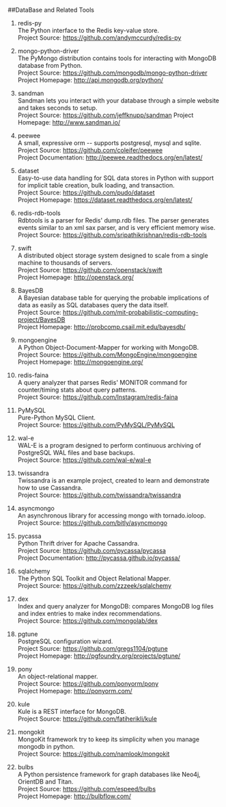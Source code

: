 ##DataBase and Related Tools

1. redis-py  
The Python interface to the Redis key-value store.  
Project Source: https://github.com/andymccurdy/redis-py  

1. mongo-python-driver  
The PyMongo distribution contains tools for interacting with MongoDB database from Python.  
Project Source: https://github.com/mongodb/mongo-python-driver  
Project Homepage: http://api.mongodb.org/python/

1. sandman  
Sandman lets you interact with your database through a simple website and takes seconds to setup.  
Project Source: https://github.com/jeffknupp/sandman 
Project Homepage: http://www.sandman.io/  

1. peewee  
A small, expressive orm -- supports postgresql, mysql and sqlite.  
Project Source: https://github.com/coleifer/peewee  
Project Documentation: http://peewee.readthedocs.org/en/latest/

1. dataset  
Easy-to-use data handling for SQL data stores in Python with support for implicit table creation, bulk loading, and transaction.  
Project Source: https://github.com/pudo/dataset  
Project Homepage: https://dataset.readthedocs.org/en/latest/  

1. redis-rdb-tools  
Rdbtools is a parser for Redis' dump.rdb files. The parser generates events similar to an xml sax parser, and is very efficient memory wise.  
Project Source: https://github.com/sripathikrishnan/redis-rdb-tools 

1. swift  
A distributed object storage system designed to scale from a single machine to thousands of servers.   
Project Source: https://github.com/openstack/swift  
Project Homepage: http://openstack.org/  

1. BayesDB  
A Bayesian database table for querying the probable implications of data as easily as SQL databases query the data itself.   
Project Source: https://github.com/mit-probabilistic-computing-project/BayesDB   
Project Homepage: http://probcomp.csail.mit.edu/bayesdb/

1. mongoengine   
A Python Object-Document-Mapper for working with MongoDB.   
Project Source: https://github.com/MongoEngine/mongoengine   
Project Homepage: http://mongoengine.org/  

1. redis-faina   
A query analyzer that parses Redis' MONITOR command for counter/timing stats about query patterns.  
Project Source: https://github.com/Instagram/redis-faina     

1. PyMySQL  
Pure-Python MySQL Client.   
Project Source: https://github.com/PyMySQL/PyMySQL  

1. wal-e   
WAL-E is a program designed to perform continuous archiving of PostgreSQL WAL files and base backups.   
Project Source: https://github.com/wal-e/wal-e 

1. twissandra  
Twissandra is an example project, created to learn and demonstrate how to use Cassandra.   
Project Source: https://github.com/twissandra/twissandra  

1. asyncmongo  
An asynchronous library for accessing mongo with tornado.ioloop.  
Project Source: https://github.com/bitly/asyncmongo  

1. pycassa  
Python Thrift driver for Apache Cassandra.   
Project Source: https://github.com/pycassa/pycassa   
Project Documentation: http://pycassa.github.io/pycassa/   

1. sqlalchemy   
The Python SQL Toolkit and Object Relational Mapper.    
Project Source: https://github.com/zzzeek/sqlalchemy   

1. dex   
Index and query analyzer for MongoDB: compares MongoDB log files and index entries to make index recommendations.   
Project Source: https://github.com/mongolab/dex   

1. pgtune    
PostgreSQL configuration wizard.    
Project Source: https://github.com/gregs1104/pgtune    
Project Homepage: http://pgfoundry.org/projects/pgtune/

1. pony    
An object-relational mapper.    
Project Source: https://github.com/ponyorm/pony   
Project Homepage: http://ponyorm.com/    

1. kule    
Kule is a REST interface for MongoDB.   
Project Source: https://github.com/fatiherikli/kule    

1. mongokit   
MongoKit framework try to keep its simplicity when you manage mongodb in python.    
Project Source: https://github.com/namlook/mongokit  

1. bulbs    
A Python persistence framework for graph databases like Neo4j, OrientDB and Titan.    
Project Source: https://github.com/espeed/bulbs   
Project Homepage: http://bulbflow.com/   
